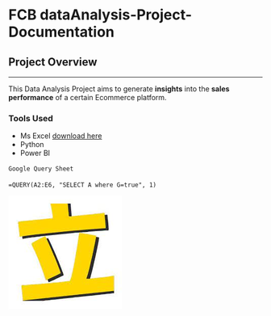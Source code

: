 # FCB dataAnalysis-Project-Documentation
## Project Overview
---
This Data Analysis Project aims to generate **insights** into the **sales performance** of a certain Ecommerce platform. 

### Tools Used
- Ms Excel [download here](https://microsoft.com)
- Python
- Power BI


```
Google Query Sheet

=QUERY(A2:E6, "SELECT A where G=true", 1)

```
![](download.jpg)
